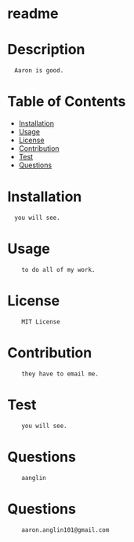 # readme 
# Description
      Aaron is good.
# Table of Contents
  * [Installation](#installation)
  * [Usage](#usage)
  * [License](#license)
  * [Contribution](#contribution)
  * [Test](#test)
  * [Questions](#questions)
# Installation
      you will see.
# Usage
        to do all of my work.
# License
        MIT License
# Contribution
        they have to email me.
# Test
        you will see.
# Questions
        aanglin
# Questions 
        aaron.anglin101@gmail.com  